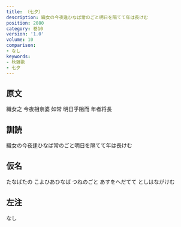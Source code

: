```yaml
---
title: （七夕）
description: 織女の今夜逢ひなば常のごと明日を隔てて年は長けむ
position: 2080
category: 巻10
version: '1.0'
volume: 10
comparison:
- なし
keywords:
- 秋雑歌
- 七夕
---
```


## 原文

織女之 今夜相奈婆 如常 明日乎阻而 年者将長

## 訓読

織女の今夜逢ひなば常のごと明日を隔てて年は長けむ

## 仮名

たなばたの こよひあひなば つねのごと あすをへだてて としはながけむ

## 左注

なし
